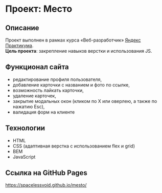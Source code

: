 # Проект: Место

## Описание

Проект выполнен в рамках курса «Веб-разработчик» [Яндекс Практикума](https://practicum.yandex.ru).\
**Цель проекта**: закрепление навыков верстки и использования JS.

## Функционал сайта

- редактирование профиля пользователя,
- добавление карточки с названием и фото по ссылке,
- возможность лайкать карточки,
- удаление карточек,
- закрытие модальных окон (кликом по Х или оверлею, а также по нажатию Esc),
- валидация форм на клиенте

## Технологии

- HTML
- CSS (адаптивная верстка с использованием flex и grid)
- BEM
- JavaScript

## Ссылка на GitHub Pages

https://spacelessvoid.github.io/mesto/
